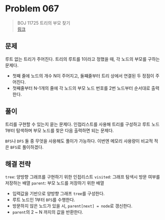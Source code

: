 # Problem 067

> BOJ 11725 트리의 부모 찾기
> <br/>
> [링크](https://www.acmicpc.net/problem/11725)

## 문제

루트 없는 트리가 주어진다. 트리의 루트를 1이라고 정했을 때, 각 노드의 부모를 구하는 문제다.

- 첫째 줄에 노드의 개수 N이 주어지고, 둘쨰줄부터 트리 상에서 연결된 두 정점이 주어진다.
- 첫째줄부터 N-1개의 줄에 각 노드의 부모 노드 번호를 2번 노드부터 순서대로 출력한다.

## 풀이

트리를 구현할 수 있는지 묻는 문제다. 인접리스트를 사용해 트리를 구성하고 루트 노드 1부터 탐색하며 부모 노드를 찾은 다음 출력하면 되는 문제다.

`BFS`나 `DFS` 둘 중 무엇을 사용해도 풀이가 가능하다. 이번엔 메모리 사용량이 비교적 적은 `BFS`로 풀이하겠다.

## 해결 전략

`tree`: 양방향 그래프를 구현하기 위한 인접리스트
`visited`: 그래프 탐색시 방문 여부를 저장하는 배열
`parent`: 부모 노드를 저장하기 위한 배열

- 입력값을 기반으로 양방향 그래프 `tree`를 구성한다.
- 루트 노드인 1부터 `BFS`를 수행한다.
- 방문하지 않은 노드가 있을 시, `parent[next] = node`로 갱신한다.
- `parent`의 2 ~ N 까지의 값을 반환한다.